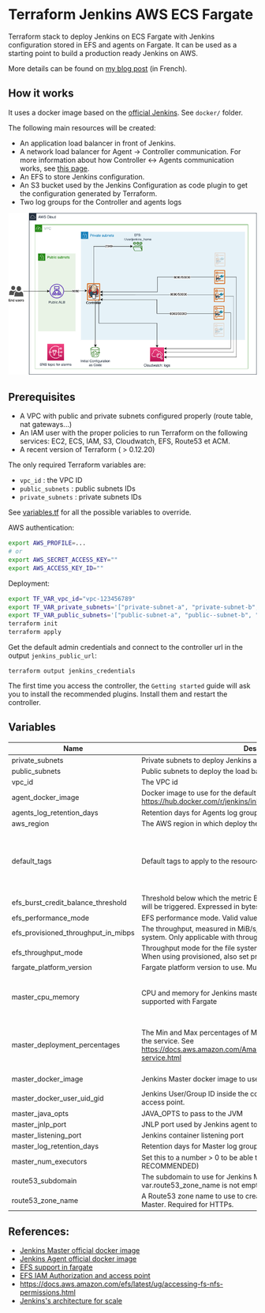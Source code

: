 # Terraform Jenkins AWS ECS Fargate

Terraform stack to deploy Jenkins on ECS Fargate with Jenkins configuration stored in EFS and agents on Fargate. It can
be used as a starting point to build a production ready Jenkins on AWS.

More details can be found on [my blog post](https://blog.haidara.io/post/jenkins-aws-fargate/) (in French).

## How it works

It uses a docker image based on the [official Jenkins](https://github.com/jenkinsci/docker). See `docker/` folder.

The following main resources will be created:

- An application load balancer in front of Jenkins.
- A network load balancer for Agent -> Controller communication. For more information about how Controller <-> Agents
  communication works, see [this page](https://wiki.jenkins.io/display/JENKINS/Distributed+builds).
- An EFS to store Jenkins configuration.
- An S3 bucket used by the Jenkins Configuration as code plugin to get the configuration generated by Terraform.
- Two log groups for the Controller and agents logs

![Architecture](./doc/architecture.png)

## Prerequisites

- A VPC with public and private subnets configured properly (route table, nat gateways...)
- An IAM user with the proper policies to run Terraform on the following services: EC2, ECS, IAM, S3, Cloudwatch, EFS,
  Route53 et ACM.
- A recent version of Terraform ( > 0.12.20)

The only required Terraform variables are:

- `vpc_id` : the VPC ID
- `public_subnets` : public subnets IDs
- `private_subnets` : private subnets IDs

See [variables.tf](./variables.tf) for all the possible variables to override.

AWS authentication:

```bash
export AWS_PROFILE=...
# or
export AWS_SECRET_ACCESS_KEY=""
export AWS_ACCESS_KEY_ID=""
```

Deployment:

```bash
export TF_VAR_vpc_id="vpc-123456789"
export TF_VAR_private_subnets='["private-subnet-a", "private-subnet-b", "private-subnet-c"]'
export TF_VAR_public_subnets='["public-subnet-a", "public--subnet-b", "public-subnet-c"]'
terraform init
terraform apply
```

Get the default admin credentials and connect to the controller url in the output `jenkins_public_url`:

```shell
terraform output jenkins_credentials
```

The first time you access the controller, the `Getting started` guide will ask you to install the recommended plugins.
Install them and restart the controller.

## Variables

| Name | Description | Type | Default | Required |
|------|-------------|------|---------|:--------:|
| private\_subnets | Private subnets to deploy Jenkins and the internal NLB | `set(string)` | n/a | yes |
| public\_subnets | Public subnets to deploy the load balancer | `set(string)` | n/a | yes |
| vpc\_id | The VPC id | `string` | n/a | yes |
| agent\_docker\_image | Docker image to use for the default agent. See: https://hub.docker.com/r/jenkins/inbound-agent/ | `string` | `"elmhaidara/jenkins-alpine-agent-aws:latest"` | no |
| agents\_log\_retention\_days | Retention days for Agents log group | `number` | `5` | no |
| aws\_region | The AWS region in which deploy the resources | `string` | `"eu-west-1"` | no |
| default\_tags | Default tags to apply to the resources | `map(string)` | <pre>{<br>  "Application": "Jenkins",<br>  "Environment": "test",<br>  "Terraform": "True"<br>}</pre> | no |
| efs\_burst\_credit\_balance\_threshold | Threshold below which the metric BurstCreditBalance associated alarm will be triggered. Expressed in bytes | `number` | `1154487209164` | no |
| efs\_performance\_mode | EFS performance mode. Valid values: generalPurpose or maxIO | `string` | `"generalPurpose"` | no |
| efs\_provisioned\_throughput\_in\_mibps | The throughput, measured in MiB/s, that you want to provision for the file system. Only applicable with throughput\_mode set to provisioned. | `number` | `null` | no |
| efs\_throughput\_mode | Throughput mode for the file system. Valid values: bursting, provisioned. When using provisioned, also set provisioned\_throughput\_in\_mibps | `string` | `"bursting"` | no |
| fargate\_platform\_version | Fargate platform version to use. Must be >= 1.4.0 to be able to use Fargate | `string` | `"1.4.0"` | no |
| master\_cpu\_memory | CPU and memory for Jenkins master. Note that all combinations are not supported with Fargate | <pre>object({<br>    memory = number<br>    cpu = number<br>  })</pre> | <pre>{<br>  "cpu": 1024,<br>  "memory": 2048<br>}</pre> | no |
| master\_deployment\_percentages | The Min and Max percentages of Master instance to keep when updating the service. See https://docs.aws.amazon.com/AmazonECS/latest/developerguide/update-service.html | <pre>object({<br>    min = number<br>    max = number<br>  })</pre> | <pre>{<br>  "max": 100,<br>  "min": 0<br>}</pre> | no |
| master\_docker\_image | Jenkins Master docker image to use | `string` | `"elmhaidara/jenkins-aws-fargate:latest"` | no |
| master\_docker\_user\_uid\_gid | Jenkins User/Group ID inside the container. One should consider using access point. | `number` | `0` | no |
| master\_java\_opts | JAVA\_OPTS to pass to the JVM | `string` | `""` | no |
| master\_jnlp\_port | JNLP port used by Jenkins agent to communicate with the master | `number` | `50000` | no |
| master\_listening\_port | Jenkins container listening port | `number` | `8080` | no |
| master\_log\_retention\_days | Retention days for Master log group | `number` | `14` | no |
| master\_num\_executors | Set this to a number > 0 to be able to build on master (NOT RECOMMENDED) | `number` | `0` | no |
| route53\_subdomain | The subdomain to use for Jenkins Master. Used when var.route53\_zone\_name is not empty | `string` | `"jenkins"` | no |
| route53\_zone\_name | A Route53 zone name to use to create a DNS record for the Jenkins Master. Required for HTTPs. | `string` | `""` | no |

## References:

- [Jenkins Master official docker image](https://github.com/jenkinsci/docker)
- [Jenkins Agent official docker image](https://github.com/jenkinsci/docker-inbound-agent)
- [EFS support in fargate](https://aws.amazon.com/blogs/aws/amazon-ecs-supports-efs/)
- [EFS IAM Authorization and access point](https://aws.amazon.com/blogs/aws/new-for-amazon-efs-iam-authorization-and-access-points/)
- https://docs.aws.amazon.com/efs/latest/ug/accessing-fs-nfs-permissions.html
- [Jenkins's architecture for scale](https://www.jenkins.io/doc/book/architecting-for-scale/#distributed-builds-architecture)
